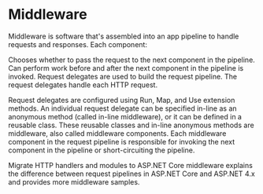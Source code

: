 # Middleware

Middleware is software that's assembled into an app pipeline to handle requests and responses. Each component:

Chooses whether to pass the request to the next component in the pipeline.
Can perform work before and after the next component in the pipeline is invoked.
Request delegates are used to build the request pipeline. The request delegates handle each HTTP request.

Request delegates are configured using Run, Map, and Use extension methods. An individual request delegate can be specified in-line as an anonymous method (called in-line middleware), or it can be defined in a reusable class. These reusable classes and in-line anonymous methods are middleware, also called middleware components. Each middleware component in the request pipeline is responsible for invoking the next component in the pipeline or short-circuiting the pipeline.

Migrate HTTP handlers and modules to ASP.NET Core middleware explains the difference between request pipelines in ASP.NET Core and ASP.NET 4.x and provides more middleware samples.

